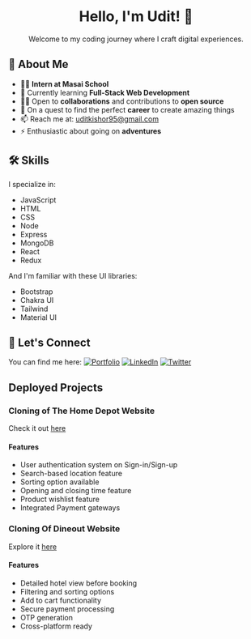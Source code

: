 <div align="center">
  <h1>Hello, I'm Udit! 👋</h1>
  <p>Welcome to my coding journey where I craft digital experiences.</p>
</div>

## 🚀 About Me

- 👩‍💻 **Intern at Masai School**
- 🧠 Currently learning **Full-Stack Web Development**
- 👯‍♀️ Open to **collaborations** and contributions to **open source**
- 🤔 On a quest to find the perfect **career** to create amazing things
- 📫 Reach me at: uditkishor95@gmail.com
- ⚡️ Enthusiastic about going on **adventures**

## 🛠 Skills

I specialize in:
- JavaScript
- HTML
- CSS
- Node
- Express
- MongoDB
- React
- Redux

And I'm familiar with these UI libraries:
- Bootstrap
- Chakra UI
- Tailwind
- Material UI

## 🔗 Let's Connect

You can find me here:
[![Portfolio](https://img.shields.io/badge/Portfolio-000?style=for-the-badge&logo=ko-fi&logoColor=white)](/)
[![LinkedIn](https://img.shields.io/badge/LinkedIn-0A66C2?style=for-the-badge&logo=linkedin&logoColor=white)](https://www.linkedin.com/in/udit-kishor-b764a922b/)
[![Twitter](https://img.shields.io/badge/Twitter-1DA1F2?style=for-the-badge&logo=twitter&logoColor=white)](https://twitter.com/UDITKISHOR2)

## Deployed Projects

### Cloning of The Home Depot Website
Check it out [here](https://friendly-swanson-b92bb2.netlify.app/)
#### Features
- User authentication system on Sign-in/Sign-up 
- Search-based location feature 
- Sorting option available
- Opening and closing time feature
- Product wishlist feature
- Integrated Payment gateways

### Cloning Of Dineout Website
Explore it [here](https://affectionate-swirles-dc9e0e.netlify.app/)
#### Features
- Detailed hotel view before booking
- Filtering and sorting options
- Add to cart functionality
- Secure payment processing
- OTP generation 
- Cross-platform ready

</div>
